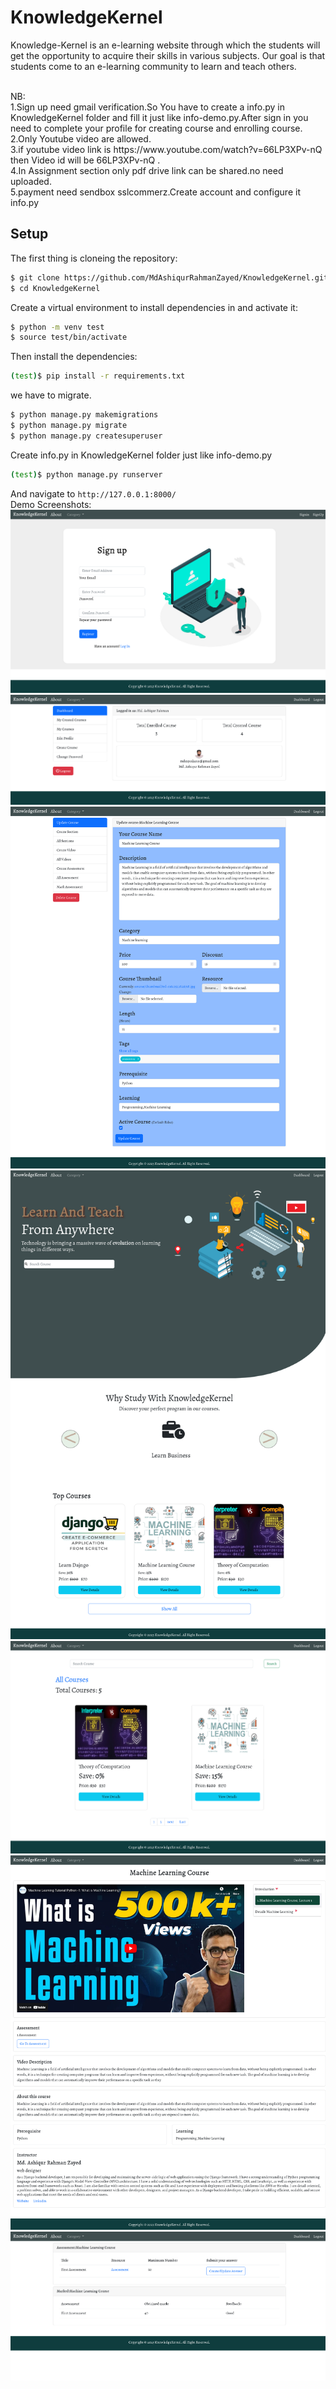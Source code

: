 # KnowledgeKernel
Knowledge-Kernel is an e-learning website through which the students will get the opportunity to acquire their skills in various subjects. Our goal is that students come to an e-learning community to learn and teach others.

<br>
NB:<br>
1.Sign up need gmail verification.So You have to create a info.py in KnowledgeKernel folder and fill it just like info-demo.py.After sign in you need to complete your profile for creating course and enrolling course.<br>
2.Only Youtube video are allowed.<br>
3.if youtube video link is https://www.youtube.com/watch?v=66LP3XPv-nQ then  Video id will be 66LP3XPv-nQ .<br>
4.In Assignment section only pdf drive link can be shared.no need uploaded.<br>
5.payment need sendbox sslcommerz.Create account and configure it info.py<br>

## Setup
The first thing is cloneing the repository:
```sh
$ git clone https://github.com/MdAshiqurRahmanZayed/KnowledgeKernel.git
$ cd KnowledgeKernel
```
Create a virtual environment to install dependencies in and activate it:
```sh
$ python -m venv test
$ source test/bin/activate
```
Then install the dependencies:
```sh
(test)$ pip install -r requirements.txt
```
we have to migrate.
```sh
$ python manage.py makemigrations 
$ python manage.py migrate 
$ python manage.py createsuperuser
```
Create info.py in KnowledgeKernel folder just like info-demo.py<br>
```sh
(test)$ python manage.py runserver
```
And navigate to `http://127.0.0.1:8000/`<br>
Demo Screenshots:
![](screenshot/a.png)
![](screenshot/b.png)
![](screenshot/c.png)
![](screenshot/d.png)
![](screenshot/e.png)
![](screenshot/f.png)
![](screenshot/g.png)
